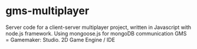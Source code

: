 # gms-multiplayer
Server code for a client-server multiplayer project, written in Javascript with node.js framework.
Using mongoose.js for mongoDB communication
GMS = Gamemaker: Studio. 2D Game Engine / IDE
